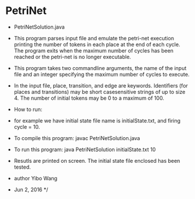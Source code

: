 # PetriNet
* PetriNetSolution.java

 * This program parses input file and emulate the petri-net execution printing the number of tokens in each place at the end of each cycle. The program exits when the maximum number of cycles has been reached or the petri-net is no longer executable.
 
 * This program takes two command­line arguments, the name of the input file and an integer specifying the maximum number of cycles to execute. 
 
 * In the input file, place, transition, and edge​ are keywords. Identifiers (for places and transitions) may be short case­sensitive strings of up to size 4. The number of initial tokens may be 0 to a maximum of 100. 
  
 * How to run: 
 * for example we have initial state file name is initialState.txt, and firing cycle = 10.
 * To compile this program: javac PetriNetSolution.java
 * To run this program: java PetriNetSolution initialState.txt 10
  
 * Resutls are printed on screen. The initial state file enclosed has been tested.
  
 * author Yibo Wang
 * Jun 2, 2016
 */
